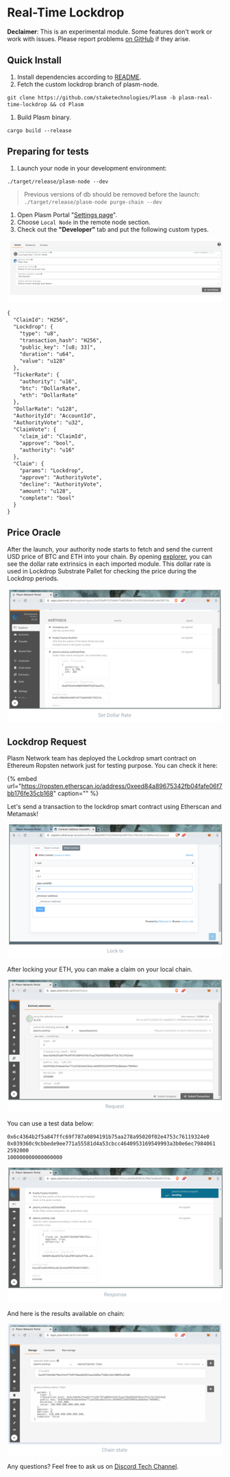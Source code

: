 # Real-Time Lockdrop

**Declaimer**: This is an experimental module. Some features don't work or work with issues. Please report problems [on GitHub](https://github.com/staketechnologies/Plasm/issues/new/choose) if they arise.

## Quick Install

1. Install dependencies according to [README](https://github.com/staketechnologies/Plasm/tree/plasm-real-time-lockdrop#building-from-source).
2. Fetch the custom lockdrop branch of plasm-node.

```text
git clone https://github.com/staketechnologies/Plasm -b plasm-real-time-lockdrop && cd Plasm
```

1. Build Plasm binary.

```text
cargo build --release
```

## Preparing for tests

1. Launch your node in your development environment:

```text
./target/release/plasm-node --dev
```

> Previous versions of db should be removed before the launch: `./target/release/plasm-node purge-chain --dev`

1. Open Plasm Portal "[Settings page](https://apps.plasmnet.io/#/settings)".
2. Choose `Local Node` in the remote node section.
3. Check out the **"Developer"** tab and put the following custom types.

![](../../.gitbook/assets/sukurnshotto-2020-05-31-174451png%20%281%29.png)

```text
{
  "ClaimId": "H256",
  "Lockdrop": {
    "type": "u8",
    "transaction_hash": "H256",
    "public_key": "[u8; 33]",
    "duration": "u64",
    "value": "u128"
  },
  "TickerRate": {
    "authority": "u16",
    "btc": "DollarRate",
    "eth": "DollarRate"
  },
  "DollarRate": "u128",
  "AuthorityId": "AccountId",
  "AuthorityVote": "u32",
  "ClaimVote": {
    "claim_id": "ClaimId",
    "approve": "bool",
    "authority": "u16"
  },
  "Claim": {
    "params": "Lockdrop",
    "approve": "AuthorityVote",
    "decline": "AuthorityVote",
    "amount": "u128",
    "complete": "bool"
  }
}
```

## Price Oracle

After the launch, your authority node starts to fetch and send the current USD price of BTC and ETH into your chain. By opening [explorer](https://apps.plasmnet.io/#/explorer), you can see the dollar rate extrinsics in each imported module. This dollar rate is used in Lockdrop Substrate Pallet for checking the price during the Lockdrop periods.

![](../../.gitbook/assets/sukurnshotto-2020-05-31-174351png%20%283%29%20%283%29%20%283%29.png)

## Lockdrop Request

Plasm Network team has deployed the Lockdrop smart contract on Ethereum Ropsten network just for testing purpose. You can check it here:

{% embed url="https://ropsten.etherscan.io/address/0xeed84a89675342fb04fafe06f7bb176fe35cb168" caption="" %}

Let's send a transaction to the lockdrop smart contract using Etherscan and Metamask!

![](../../.gitbook/assets/sukurnshotto-2020-05-31-174357png%20%282%29%20%283%29%20%282%29.png)

After locking your ETH, you can make a claim on your local chain.

![](../../.gitbook/assets/sukurnshotto-2020-05-31-174402png%20%282%29%20%283%29.png)

You can use a test data below:

```text
0x6c4364b2f5a847ffc69f787a0894191b75aa278a95020f02e4753c76119324e0
0x039360c9cbbede9ee771a55581d4a53cbcc4640953169549993a3b0e6ec7984061
2592000
100000000000000000
```

![](../../.gitbook/assets/sukurnshotto-2020-05-31-174408png%20%282%29%20%282%29%20%281%29.png)

And here is the results available on chain:

![](../../.gitbook/assets/sukurnshotto-2020-05-31-174413png%20%282%29%20%283%29.png)

Any questions? Feel free to ask us on [Discord Tech Channel](https://discord.gg/Z3nC9U4).

